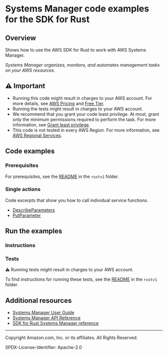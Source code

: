 # Systems Manager code examples for the SDK for Rust

## Overview

Shows how to use the AWS SDK for Rust to work with AWS Systems Manager.

<!--custom.overview.start-->
<!--custom.overview.end-->

_Systems Manager organizes, monitors, and automates management tasks on your AWS resources._

## ⚠ Important

* Running this code might result in charges to your AWS account. For more details, see [AWS Pricing](https://aws.amazon.com/pricing/) and [Free Tier](https://aws.amazon.com/free/).
* Running the tests might result in charges to your AWS account.
* We recommend that you grant your code least privilege. At most, grant only the minimum permissions required to perform the task. For more information, see [Grant least privilege](https://docs.aws.amazon.com/IAM/latest/UserGuide/best-practices.html#grant-least-privilege).
* This code is not tested in every AWS Region. For more information, see [AWS Regional Services](https://aws.amazon.com/about-aws/global-infrastructure/regional-product-services).

<!--custom.important.start-->
<!--custom.important.end-->

## Code examples

### Prerequisites

For prerequisites, see the [README](../../README.md#Prerequisites) in the `rustv1` folder.


<!--custom.prerequisites.start-->
<!--custom.prerequisites.end-->

### Single actions

Code excerpts that show you how to call individual service functions.

- [DescribeParameters](src/bin/describe-parameters.rs#L22)
- [PutParameter](src/bin/create-parameter.rs#L35)


<!--custom.examples.start-->
<!--custom.examples.end-->

## Run the examples

### Instructions


<!--custom.instructions.start-->
<!--custom.instructions.end-->



### Tests

⚠ Running tests might result in charges to your AWS account.


To find instructions for running these tests, see the [README](../../README.md#Tests)
in the `rustv1` folder.



<!--custom.tests.start-->
<!--custom.tests.end-->

## Additional resources

- [Systems Manager User Guide](https://docs.aws.amazon.com/systems-manager/latest/userguide/what-is-systems-manager.html)
- [Systems Manager API Reference](https://docs.aws.amazon.com/systems-manager/latest/APIReference/Welcome.html)
- [SDK for Rust Systems Manager reference](https://docs.rs/aws-sdk-ssm/latest/aws_sdk_ssm/)

<!--custom.resources.start-->
<!--custom.resources.end-->

---

Copyright Amazon.com, Inc. or its affiliates. All Rights Reserved.

SPDX-License-Identifier: Apache-2.0